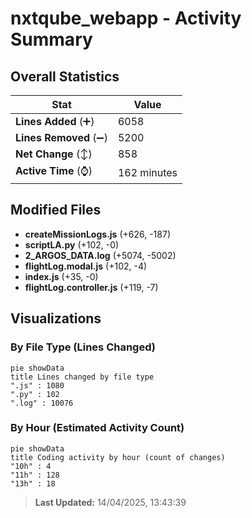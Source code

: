 # nxtqube_webapp - Activity Summary 

## Overall Statistics

| Stat                   | Value                                                             |
| ---------------------- | ----------------------------------------------------------------- |
| **Lines Added** (➕)   | 6058                                          |
| **Lines Removed** (➖) | 5200                                        |
| **Net Change** (↕)    | 858                |
| **Active Time** (⌚)   | 162 minutes |


## Modified Files
- **createMissionLogs.js** (+626, -187)
- **scriptLA.py** (+102, -0)
- **2_ARGOS_DATA.log** (+5074, -5002)
- **flightLog.modal.js** (+102, -4)
- **index.js** (+35, -0)
- **flightLog.controller.js** (+119, -7)

## Visualizations

### By File Type (Lines Changed)

```mermaid
pie showData
title Lines changed by file type
".js" : 1080
".py" : 102
".log" : 10076
```

### By Hour (Estimated Activity Count)

```mermaid
pie showData
title Coding activity by hour (count of changes)
"10h" : 4
"11h" : 128
"13h" : 18
```


> **Last Updated:** 14/04/2025, 13:43:39
